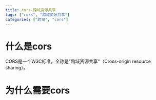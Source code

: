 ```yaml
---
title: cors-跨域资源共享
tags: ["cors", "跨域资源共享"]
categories: ["跨域", "cors"]
---
```


<!--more-->

# 什么是cors

CORS是一个W3C标准，全称是"跨域资源共享"（Cross-origin resource sharing）。 

# 为什么需要cors

